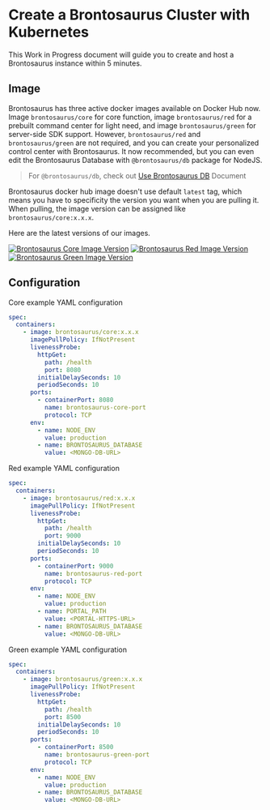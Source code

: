 # Create a Brontosaurus Cluster with Kubernetes

This Work in Progress document will guide you to create and host a Brontosaurus instance within 5 minutes.

## Image

Brontosaurus has three active docker images available on Docker Hub now. Image `brontosaurus/core` for core function, image `brontosaurus/red` for a prebuilt command center for light need, and image `brontosaurus/green` for server-side SDK support. However, `brontosaurus/red` and `brontosaurus/green` are not required, and you can create your personalized control center with Brontosaurus. It now recommended, but you can even edit the Brontosaurus Database with `@brontosaurus/db` package for NodeJS.

> For `@brontosaurus/db`, check out [Use Brontosaurus DB](../db/db.md) Document

Brontosaurus docker hub image doesn't use default `latest` tag, which means you have to specificity the version you want when you are pulling it. When pulling, the image version can be assigned like `brontosaurus/core:x.x.x`.

Here are the latest versions of our images.

[![Brontosaurus Core Image Version](https://img.shields.io/docker/v/brontosaurus/core?label=brontosaurus%2Fcore&sort=semver)](https://hub.docker.com/r/brontosaurus/core)
[![Brontosaurus Red Image Version](https://img.shields.io/docker/v/brontosaurus/red?color=red&label=brontosaurus%2Fred&sort=semver)](https://hub.docker.com/r/brontosaurus/red)
[![Brontosaurus Green Image Version](https://img.shields.io/docker/v/brontosaurus/green?color=green&label=brontosaurus%2Fgreen&sort=semver)](https://hub.docker.com/r/brontosaurus/green)

## Configuration

Core example YAML configuration

```yaml
spec:
  containers:
    - image: brontosaurus/core:x.x.x
      imagePullPolicy: IfNotPresent
      livenessProbe:
        httpGet:
          path: /health
          port: 8080
        initialDelaySeconds: 10
        periodSeconds: 10
      ports:
        - containerPort: 8080
          name: brontosaurus-core-port
          protocol: TCP
      env:
        - name: NODE_ENV
          value: production
        - name: BRONTOSAURUS_DATABASE
          value: <MONGO-DB-URL>
```

Red example YAML configuration

```yaml
spec:
  containers:
    - image: brontosaurus/red:x.x.x
      imagePullPolicy: IfNotPresent
      livenessProbe:
        httpGet:
          path: /health
          port: 9000
        initialDelaySeconds: 10
        periodSeconds: 10
      ports:
        - containerPort: 9000
          name: brontosaurus-red-port
          protocol: TCP
      env:
        - name: NODE_ENV
          value: production
        - name: PORTAL_PATH
          value: <PORTAL-HTTPS-URL>
        - name: BRONTOSAURUS_DATABASE
          value: <MONGO-DB-URL>
```

Green example YAML configuration

```yaml
spec:
  containers:
    - image: brontosaurus/green:x.x.x
      imagePullPolicy: IfNotPresent
      livenessProbe:
        httpGet:
          path: /health
          port: 8500
        initialDelaySeconds: 10
        periodSeconds: 10
      ports:
        - containerPort: 8500
          name: brontosaurus-green-port
          protocol: TCP
      env:
        - name: NODE_ENV
          value: production
        - name: BRONTOSAURUS_DATABASE
          value: <MONGO-DB-URL>
```
